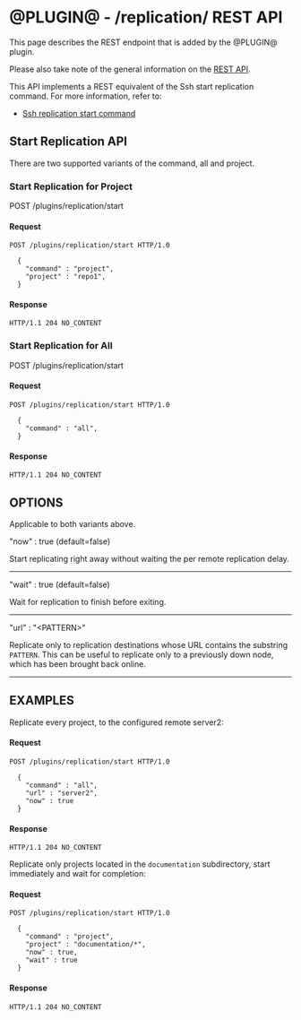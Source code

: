 @PLUGIN@ - /replication/ REST API
===================================
  
This page describes the REST endpoint that is added by the @PLUGIN@
plugin.

Please also take note of the general information on the
[REST API](../../../Documentation/rest-api.html).

This API implements a REST equivalent of the Ssh start replication command. For more information, refer to:
* [Ssh replication start command](cmd-start.md)

<a id="server-config-endpoints">Start Replication API 
------------------------------------------

There are two supported variants of the command, all and project.

### <a id="get-content">Start Replication for Project
POST /plugins/replication/start
#### Request
```
POST /plugins/replication/start HTTP/1.0

  {
    "command" : "project",
    "project" : "repo1",
  }
```

#### Response
```
HTTP/1.1 204 NO_CONTENT
```

### <a id="get-content">Start Replication for All
POST /plugins/replication/start
#### Request
```
POST /plugins/replication/start HTTP/1.0

  {
    "command" : "all",
  }
```

#### Response
```
HTTP/1.1 204 NO_CONTENT
```

OPTIONS
--------

Applicable to both variants above.

"now" : true (default=false)

Start replicating right away without waiting the per remote replication delay.

---

"wait" : true (default=false)

Wait for replication to finish before exiting.

---

"url" : "\<PATTERN\>"

Replicate only to replication destinations whose URL contains the substring `PATTERN`.
This can be useful to replicate only to a previously down node, which has been brought back
online.

---

EXAMPLES
--------
Replicate every project, to the configured remote server2:

#### Request
```
POST /plugins/replication/start HTTP/1.0

  {
    "command" : "all",
    "url" : "server2",
    "now" : true
  }
```

#### Response
```
HTTP/1.1 204 NO_CONTENT
```

Replicate only projects located in the `documentation` subdirectory, start immediately
and wait for completion:

#### Request
```
POST /plugins/replication/start HTTP/1.0

  {
    "command" : "project",
    "project" : "documentation/*",
    "now" : true,
    "wait" : true
  }
```

#### Response
```
HTTP/1.1 204 NO_CONTENT
```